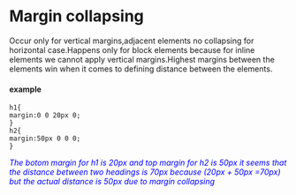 # Margin collapsing 
Occur only for vertical margins,adjacent elements no collapsing for horizontal case.Happens only for block elements because for inline elements we cannot apply vertical margins.Highest margins between the elements win when it comes to defining distance between the elements.
#### example

```
h1{
margin:0 0 20px 0;
}
h2{
margin:50px 0 0 0;
}

```
<span style="color:blue"> *The botom margin for h1 is 20px and top margin for h2 is 50px it seems that the distance between two headings is 70px because (20px + 50px =70px) but the actual distance is 50px due to margin collapsing* </span>

